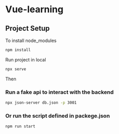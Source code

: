 # Vue-learning

## Project Setup

To install node_modules
```sh
npm install
```

Run project in local
```sh
npx serve
```
Then

### Run a fake api to interact with the backend

```sh
npx json-server db.json -p 3001
```

### Or run the script defined in packege.json

```sh
npm run start
```

